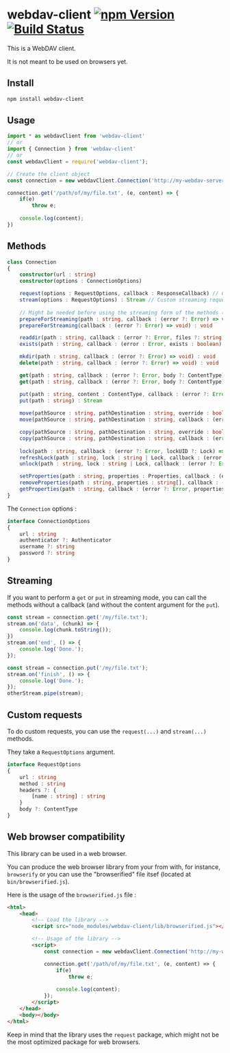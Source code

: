 # webdav-client [![npm Version](https://img.shields.io/npm/v/webdav-client.svg)](https://www.npmjs.com/package/webdav-client) [![Build Status](https://travis-ci.org/OpenMarshal/npm-WebDAV-Client.svg?branch=master)](https://travis-ci.org/OpenMarshal/npm-WebDAV-Client)

This is a WebDAV client.

It is not meant to be used on browsers yet.

## Install

```bash
npm install webdav-client
```

## Usage

```javascript
import * as webdavClient from 'webdav-client'
// or
import { Connection } from 'webdav-client'
// or
const webdavClient = require('webdav-client');

// Create the client object
const connection = new webdavClient.Connection('http://my-webdav-server:1900');

connection.get('/path/of/my/file.txt', (e, content) => {
    if(e)
        throw e;
    
    console.log(content);
})
```

## Methods

```typescript
class Connection
{
    constructor(url : string)
    constructor(options : ConnectionOptions)

    request(options : RequestOptions, callback : ResponseCallback) // Custom request
    stream(options : RequestOptions) : Stream // Custom streaming request
    
    // Might be needed before using the streaming form of the methods (put and get)
    prepareForStreaming(path : string, callback : (error ?: Error) => void) : void
    prepareForStreaming(callback : (error ?: Error) => void) : void

    readdir(path : string, callback : (error ?: Error, files ?: string[]) => void) : void
    exists(path : string, callback : (error : Error, exists : boolean) => void) : void

    mkdir(path : string, callback : (error ?: Error) => void) : void
    delete(path : string, callback : (error ?: Error) => void) : void

    get(path : string, callback : (error ?: Error, body ?: ContentType) => void) : void
    get(path : string, callback : (error ?: Error, body ?: ContentType) => void) : Stream

    put(path : string, content : ContentType, callback : (error ?: Error) => void) : void
    put(path : string) : Stream
    
    move(pathSource : string, pathDestination : string, override : boolean, callback : (error ?: Error) => void) : void
    move(pathSource : string, pathDestination : string, callback : (error ?: Error) => void) : void

    copy(pathSource : string, pathDestination : string, override : boolean, callback : (error ?: Error) => void) : void
    copy(pathSource : string, pathDestination : string, callback : (error ?: Error) => void) : void
    
    lock(path : string, callback : (error ?: Error, lockUID ?: Lock) => void) : void
    refreshLock(path : string, lock : string | Lock, callback : (error ?: Error) => void) : void
    unlock(path : string, lock : string | Lock, callback : (error ?: Error) => void) : void

    setProperties(path : string, properties : Properties, callback : (error ?: Error) => void) : void
    removeProperties(path : string, properties : string[], callback : (error ?: Error) => void) : void
    getProperties(path : string, callback : (error ?: Error, properties ?: Properties) => void) : void
}
```

The `Connection` options :

```typescript
interface ConnectionOptions
{
    url : string
    authenticator ?: Authenticator
    username ?: string
    password ?: string
}
```

## Streaming

If you want to perform a `get` or `put` in streaming mode, you can call the methods without a callback (and without the content argument for the `put`).

```javascript
const stream = connection.get('/my/file.txt');
stream.on('data', (chunk) => {
    console.log(chunk.toString());
})
stream.on('end', () => {
    console.log('Done.');
});
```

```javascript
const stream = connection.put('/my/file.txt');
stream.on('finish', () => {
    console.log('Done.');
});
otherStream.pipe(stream);
```

## Custom requests

To do custom requests, you can use the `request(...)` and `stream(...)` methods.

They take a `RequestOptions` argument.

```typescript
interface RequestOptions
{
    url : string
    method : string
    headers ?: {
        [name : string] : string
    }
    body ?: ContentType
}
```

## Web browser compatibility

This library can be used in a web browser.

You can produce the web browser library from your from with, for instance, `browserify` or you can use the "browserified" file itsef (located at `bin/browserified.js`).

Here is the usage of the `browserified.js` file :

```html
<html>
    <head>
        <!-- Load the library -->
        <script src="node_modules/webdav-client/lib/browserified.js"></script>

        <!-- Usage of the library -->
        <script>
            const connection = new webdavClient.Connection('http://my-webdav-server:1900');

            connection.get('/path/of/my/file.txt', (e, content) => {
                if(e)
                    throw e;
                
                console.log(content);
            });
        </script>
    </head>
    <body></body>
</html>
```

Keep in mind that the library uses the `request` package, which might not be the most optimized package for web browsers.
